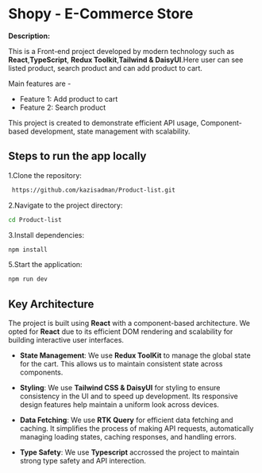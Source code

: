 
# Shopy - E-Commerce Store

**Description:** 

This is a Front-end project developed by modern technology such as **React**,**TypeScript**, **Redux Toolkit**,**Tailwind & DaisyUI**.Here user can see listed product, search product and can add product to cart.

Main features are - 
- Feature 1: Add product to cart
- Feature 2: Search product 

This project is created to demonstrate efficient API usage, Component-based development, state management with scalability.





## Steps to run the app locally

1.Clone the repository:

```bash
 https://github.com/kazisadman/Product-list.git
```
2.Navigate to the project directory:
```bash
cd Product-list
```
3.Install dependencies:
```bash
npm install
```
5.Start the application:
```bash
npm run dev
```
## Key Architecture

The project is built using **React** with a component-based architecture. We opted for **React** due to its efficient DOM rendering and scalability for building interactive user interfaces.

- **State Management**: We use **Redux ToolKit** to manage the global state for the cart. This allows us to maintain consistent state across components.
  
- **Styling**: We use **Tailwind CSS & DaisyUI** for styling to ensure consistency in the UI and to speed up development. Its responsive design features help maintain a uniform look across devices.

- **Data Fetching**: We use **RTK Query** for efficient data fetching and caching. It simplifies the process of making API requests, automatically managing loading states, caching responses, and handling errors.

- **Type Safety**: We use **Typescript** accrossed the project to maintain strong type safety and API interection.



